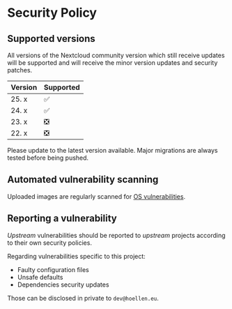 # Security Policy

## Supported versions

All versions of the Nextcloud community version which still receive updates will be supported
and will receive the minor version updates and security patches.

| Version | Supported          |
| ------- | ------------------ |
| 25. x   | :white_check_mark: |
| 24. x   | :white_check_mark: |
| 23. x   | :negative_squared_cross_mark: |
| 22. x   | :negative_squared_cross_mark: |

Please update to the latest version available. Major migrations are always tested before being pushed.

## Automated vulnerability scanning

Uploaded images are regularly scanned for [OS vulnerabilities](https://github.com/Wonderfall/docker-nextcloud/security/code-scanning).

## Reporting a vulnerability

*Upstream* vulnerabilities should be reported to *upstream* projects according to their own security policies.

Regarding vulnerabilities specific to this project:
- Faulty configuration files
- Unsafe defaults
- Dependencies security updates

Those can be disclosed in private to `dev@hoellen.eu`.

